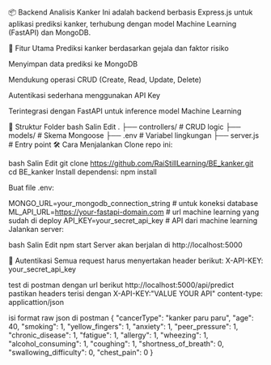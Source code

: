 📦 Backend Analisis Kanker
Ini adalah backend berbasis Express.js untuk aplikasi prediksi kanker, terhubung dengan model Machine Learning (FastAPI) dan MongoDB.

🚀 Fitur Utama
Prediksi kanker berdasarkan gejala dan faktor risiko

Menyimpan data prediksi ke MongoDB

Mendukung operasi CRUD (Create, Read, Update, Delete)

Autentikasi sederhana menggunakan API Key

Terintegrasi dengan FastAPI untuk inference model Machine Learning

📂 Struktur Folder
bash
Salin
Edit
.
├── controllers/       # CRUD logic
├── models/            # Skema Mongoose
├── .env               # Variabel lingkungan
├── server.js          # Entry point
🛠️ Cara Menjalankan
Clone repo ini:

bash
Salin
Edit
git clone https://github.com/RaiStillLearning/BE_kanker.git
cd BE_kanker
Install dependensi:
npm install

Buat file .env:

MONGO_URL=your_mongodb_connection_string         # untuk koneksi database
ML_API_URL=https://your-fastapi-domain.com       # url machine learning yang sudah di deploy
API_KEY=your_secret_api_key                      # API dari machine learning
Jalankan server:

bash
Salin
Edit
npm start
Server akan berjalan di http://localhost:5000

🔐 Autentikasi
Semua request harus menyertakan header berikut:
X-API-KEY: your_secret_api_key


test di postman dengan url berikut
http://localhost:5000/api/predict
pastikan headers terisi dengan
X-API-KEY:"VALUE YOUR API"
content-type: applicattion/json

isi format raw json di postman
{
  "cancerType": "kanker paru paru",
  "age": 40,
  "smoking": 1,
  "yellow_fingers": 1,
  "anxiety": 1,
  "peer_pressure": 1,
  "chronic_disease": 1,
  "fatigue": 1,
  "allergy": 1,
  "wheezing": 1,
  "alcohol_consuming": 1,
  "coughing": 1,
  "shortness_of_breath": 0,
  "swallowing_difficulty": 0,
  "chest_pain": 0
}

